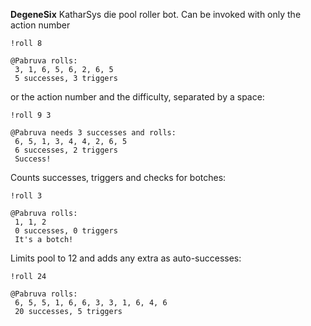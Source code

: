 **DegeneSix**
KatharSys die pool roller bot.
Can be invoked with only the action number
```
!roll 8

@Pabruva rolls: 
 3, 1, 6, 5, 6, 2, 6, 5 
 5 successes, 3 triggers
```
or the action number and the difficulty, separated by a space:
```
!roll 9 3

@Pabruva needs 3 successes and rolls: 
 6, 5, 1, 3, 4, 4, 2, 6, 5 
 6 successes, 2 triggers 
 Success!
```
Counts successes, triggers and checks for botches:
```
!roll 3

@Pabruva rolls: 
 1, 1, 2 
 0 successes, 0 triggers 
 It's a botch!
```
Limits pool to 12 and adds any extra as auto-successes:
```
!roll 24

@Pabruva rolls: 
 6, 5, 5, 1, 6, 6, 3, 3, 1, 6, 4, 6 
 20 successes, 5 triggers
```
